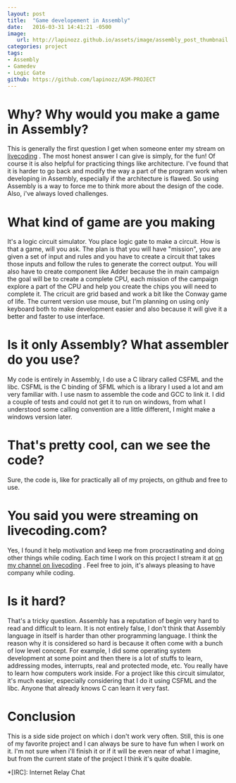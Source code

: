 ```yaml
---
layout: post
title:  "Game developement in Assembly"
date:   2016-03-31 14:41:21 -0500
image:
   url: http://lapinozz.github.io/assets/image/assembly_post_thumbnail.png
categories: project
tags:
- Assembly
- Gamedev
- Logic Gate
github: https://github.com/lapinozz/ASM-PROJECT
---
```


# Why? Why would you make a game in Assembly?

This is generally the first question I get when someone enter my stream on [livecoding] . The most honest answer I can give is simply, for the fun! Of course it is also helpful for practicing things like architecture. I've found that it is harder to go back and modify the way a part of the program work when developing in Assembly, especially if the architecture is flawed. So using Assembly is a way to force me to think more about the design of the code. Also, i've always loved challenges.

# What kind of game are you making

It's a logic circuit simulator. You place logic gate to make a circuit. How is that a game, will you ask. The plan is that you will have "mission", you are given a set of input and rules and you have to create a circuit that takes those inputs and follow the rules to generate the correct output. You will also have to create component like Adder because the in main campaign the goal will be to create a complete CPU, each mission of the campaign explore a part of the CPU and help you create the chips you will need to complete it. The cricuit are grid based and work a bit like the Conway game of life. The current version use mouse, but I'm planning on using only keyboard both to make development easier and also because it will give it a better and faster to use interface.

# Is it only Assembly? What assembler do you use?

My code is entirely in Assembly, I do use a C library called CSFML and the libc. CSFML is the C binding of SFML which is a library I used a lot and am very familiar with. I use nasm to assemble the code and GCC to link it. I did a couple of tests and could not get it to run on windows, from what I understood some calling convention are a little different, I might make a windows version later.

# That's pretty cool, can we see the code?

Sure, the code is, like for practically all of my projects, on github and free to use.

# You said you were streaming on livecoding.com?

Yes, I found it help motivation and keep me from procrastinating and doing other things while coding. Each time I work on this project I stream it at [on my channel on livecoding] . Feel free to join, it's always pleasing to have company while coding.

# Is it hard?

That's a tricky question. Assembly has a reputation of begin very hard to read and difficult to learn. It is not entirely false, I don't think that Assembly language in itself is harder than other programming language. I think the reason why it is considered so hard is because it often come with a bunch of low level concept. For example, I did some operating system development at some point and then there is a lot of stuffs to learn, addressing modes, interrupts, real and protected mode, etc. You really have to learn how computers work inside. For a project like this circuit simulator, it's much easier, especially considering that I do it using CSFML and the libc. Anyone that already knows C can learn it very fast.

# Conclusion

This is a side side project on which i don't work very often. Still, this is one of my favorite project and I can always be sure to have fun when I work on it. I'm not sure when i'll finish it or if it will be even near of what I imagine, but from the current state of the project I think it's quite doable.



*[IRC]: Internet Relay Chat

[this one]: http://www.primaryobjects.com/2013/01/27/using-artificial-intelligence-to-write-self-modifying-improving-programs/

[livecoding]: livecoding.com
[on my channel on livecoding]: https://www.livecoding.tv/lapinozz/

